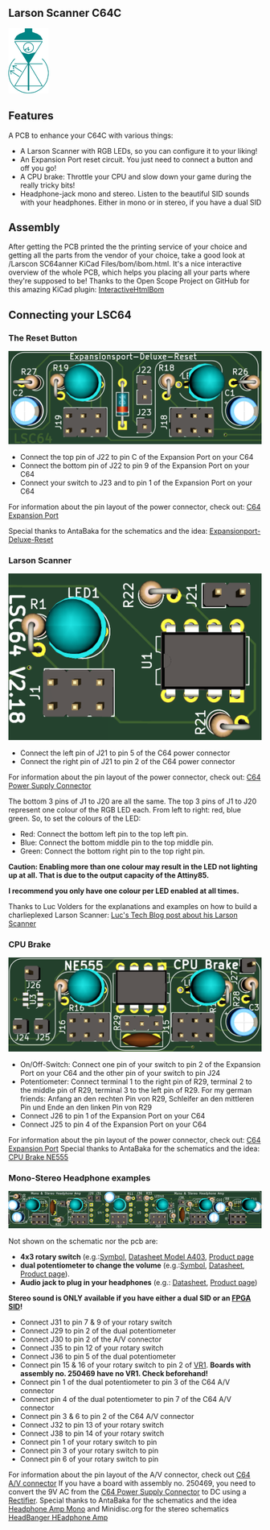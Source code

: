 **Larson Scanner C64C**
-----
![Logo_small](Logo_small.PNG)
## Features

A PCB to enhance your C64C with various things:
- A Larson Scanner with RGB LEDs, so you can configure it to your liking!
- An Expansion Port reset circuit. You just need to connect a button and off you go!
- A CPU brake: Throttle your CPU and slow down your game during the really tricky bits!
- Headphone-jack mono and stereo. Listen to the beautiful SID sounds with your headphones. Either in mono or in stereo, if you have a dual SID

## Assembly

After getting the PCB printed the the printing service of your choice and getting all the parts from the vendor of your choice, take a good look at /Larscon SC64anner KiCad Files/bom/ibom.html.
It's a nice interactive overview of the whole PCB, which helps you placing all your parts where they're supposed to be!
Thanks to the Open Scope Project on GitHub for this amazing KiCad plugin: [InteractiveHtmlBom](https://github.com/openscopeproject/InteractiveHtmlBom)

## Connecting your LSC64

### The Reset Button

![Reset](Expansionport-Deluxe-Reset.PNG)

- Connect the top pin of J22 to pin C of the Expansion Port on your C64
- Connect the bottom pin of J22 to pin 9 of the Expansion Port on your C64
- Connect your switch to J23 and to pin 1 of the Expansion Port on your C64

For information about the pin layout of the power connector, check out: [C64 Expansion Port](https://www.c64-wiki.com/wiki/Expansion_Port)

Special thanks to AntaBaka for the schematics and the idea: [Expansionport-Deluxe-Reset](http://pitsch.de/stuff/c64/index_c64.htm#A24)

### Larson Scanner

![Larson](Larson-Scanner.PNG)

- Connect the left pin of J21 to pin 5 of the C64 power connector
- Connect the right pin of J21 to pin 2 of the C64 power connector

For information about the pin layout of the power connector, check out: [C64 Power Supply Connector](https://www.c64-wiki.com/wiki/Power_Supply_Connector)

The bottom 3 pins of J1 to J20 are all the same. The top 3 pins of J1 to J20 represent one colour of the RGB LED each.
From left to right: red, blue green.
So, to set the colours of the LED:

- Red: Connect the bottom left pin to the top left pin.
- Blue: Connect the bottom middle pin to the top middle pin.
- Green: Connect the bottom right pin to the top right pin.

**Caution: Enabling more than one colour may result in the LED not lighting up at all. That is due to the output capacity of the Attiny85.**

**I recommend you only have one colour per LED enabled at all times.**

Thanks to Luc Volders for the explanations and examples on how to build a charlieplexed Larson Scanner: [Luc's Tech Blog post about his Larson Scanner](https://lucstechblog.blogspot.com/2017/09/charlieplexing.html)

### CPU Brake

![CPUBrake](NE555-CPU-Brake.PNG)

- On/Off-Switch: Connect one pin of your switch to pin 2 of the Expansion Port on your C64 and the other pin of your switch to pin J24
- Potentiometer: Connect terminal 1 to the right pin of R29, terminal 2 to the middle pin of R29, terminal 3 to the left pin of R29. For my german friends: Anfang an den rechten Pin von R29, Schleifer an den mittleren Pin und Ende an den linken Pin von R29
- Connect J26 to pin 1 of the Expansion Port on your C64
- Connect J25 to pin 4 of the Expansion Port on your C64

For information about the pin layout of the power connector, check out: [C64 Expansion Port](https://www.c64-wiki.com/wiki/Expansion_Port)
Special thanks to AntaBaka for the schematics and the idea: [CPU Brake NE555](http://pitsch.de/stuff/c64/index_c64.htm#A41)

### Mono-Stereo Headphone examples

![Amp](Mono-Stereo-Headphone-Amp.PNG)

Not shown on the schematic nor the pcb are:
- **4x3 rotary switch** (e.g.:[Symbol](Rotary_Switch4x3.PNG), [Datasheet Model A403](https://dznh3ojzb2azq.cloudfront.net/products/Rotary/A/documents/datasheet.pdf), [Product page](https://www.digikey.de/product-detail/de/c-k/A40315RNZQ/CKC7008-ND/181440)
- **dual potentiometer to change the volume** (e.g.:[Symbol](Dual_Potentiometer.PNG), [Datasheet](https://www.bourns.com/docs/Product-Datasheets/PDB18.pdf), [Product page](https://www.digikey.de/product-detail/de/bourns-inc/PDB182-K430K-104A/PDB182-K430K-104A-ND/3780721)).
- **Audio jack to plug in your headphones** (e.g.: [Datasheet](https://www.cuidevices.com/product/resource/sj1-351x.pdf), [Product page](https://www.digikey.de/product-detail/de/cui-devices/SJ1-3513/CP1-3513-ND/738683))

**Stereo sound is ONLY available if you have either a dual SID or an [FPGA SID](https://webstore.kryoflux.com/catalog/product_info.php?cPath=27&products_id=63&language=en)!**

- Connect J31 to pin 7 & 9 of your rotary switch
- Connect J29 to pin 2 of the dual potentiometer
- Connect J30 to pin 2 of the A/V connector
- Connect J35 to pin 12 of your rotary switch
- Connect J36 to pin 5 of the dual potentiometer
- Connect pin 15 & 16 of your rotary switch to pin 2 of [VR1](Amp_Power_Supply.PNG). **Boards with assembly no. 250469 have no VR1. Check beforehand!**
- Connect pin 1 of the dual potentiometer to pin 3 of the C64 A/V connector
- Connect pin 4 of the dual potentiometer to pin 7 of the C64 A/V connector
- Connect pin 3 & 6 to pin 2 of the C64 A/V connector
- Connect J32 to pin 13 of your rotary switch
- Connect J38 to pin 14 of your rotary switch
- Connect pin 1 of your rotary switch to pin
- Connect pin 3 of your rotary switch to pin
- Connect pin 6 of your rotary switch to pin

For information about the pin layout of the A/V connector, check out [C64 A/V connector](https://www.c64-wiki.com/wiki/A/V_Jack)
If you have a board with assembly no. 250469, you need to convert the 9V AC from the [C64 Power Supply Connector](https://www.c64-wiki.com/wiki/Power_Supply_Connector) to DC using a [Rectifier](https://en.wikipedia.org/wiki/Rectifier).
Special thanks to AntaBaka for the schematics and the idea [Headphone Amp Mono](http://pitsch.de/stuff/c64/index_amp.htm) and Minidisc.org for the stereo schematics [HeadBanger HEadphone Amp](http://www.minidisc.org/headbanger.html)
